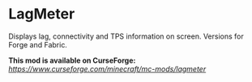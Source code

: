 # LagMeter
Displays lag, connectivity and TPS information on screen. Versions for Forge and Fabric.

**This mod is available on CurseForge:** *https://www.curseforge.com/minecraft/mc-mods/lagmeter*
